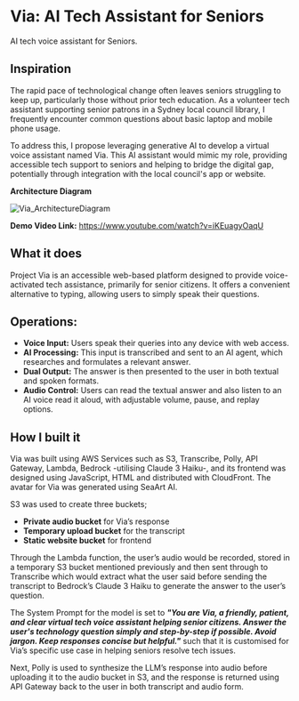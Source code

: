 # Via: AI Tech Assistant for Seniors
AI tech voice assistant for Seniors.

## Inspiration
The rapid pace of technological change often leaves seniors struggling to keep up, particularly those without prior tech education. As a volunteer tech assistant supporting senior patrons in a Sydney local council library, I frequently encounter common questions about basic laptop and mobile phone usage.

To address this, I propose leveraging generative AI to develop a virtual voice assistant named Via. This AI assistant would mimic my role, providing accessible tech support to seniors and helping to bridge the digital gap, potentially through integration with the local council's app or website.

**Architecture Diagram**


![Via_ArchitectureDiagram](https://github.com/user-attachments/assets/b5f971e2-7a62-4c84-b90f-a2c704e03ce7)


**Demo Video Link:** https://www.youtube.com/watch?v=iKEuagyOaqU

## What it does
Project Via is an accessible web-based platform designed to provide voice-activated tech assistance, primarily for senior citizens. It offers a convenient alternative to typing, allowing users to simply speak their questions.

## Operations:
- **Voice Input:** Users speak their queries into any device with web access.
- **AI Processing:** This input is transcribed and sent to an AI agent, which researches and formulates a relevant answer.
- **Dual Output:** The answer is then presented to the user in both textual and spoken formats.
- **Audio Control:** Users can read the textual answer and also listen to an AI voice read it aloud, with adjustable volume, pause, and replay options.

## How I built it
Via was built using AWS Services such as S3, Transcribe, Polly, API Gateway, Lambda, Bedrock -utilising Claude 3 Haiku-, and its frontend was designed using JavaScript, HTML and distributed with CloudFront. The avatar for Via was generated using SeaArt AI.

S3 was used to create three buckets;
- **Private audio bucket** for Via’s response
- **Temporary upload bucket** for the transcript
- **Static website bucket** for frontend

Through the Lambda function, the user’s audio would be recorded, stored in a temporary S3 bucket mentioned previously and then sent through to Transcribe which would extract what the user said before sending the transcript to Bedrock’s Claude 3 Haiku to generate the answer to the user’s question. 

The System Prompt for the model is set to ***"You are Via, a friendly, patient, and clear virtual tech voice assistant helping senior citizens. Answer the user's technology question simply and step-by-step if possible. Avoid jargon. Keep responses concise but helpful."*** such that it is customised for Via’s specific use case in helping seniors resolve tech issues.

Next, Polly is used to synthesize the LLM’s response into audio before uploading it to the audio bucket in S3, and the response is returned using API Gateway back to the user in both transcript and audio form.
